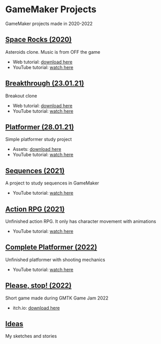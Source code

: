 # GameMaker Projects

GameMaker projects made in 2020-2022

## [Space Rocks (2020)](/Space%20Rocks)

Asteroids clone. Music is from OFF the game

- Web tutorial: [download here](https://marketplace.yoyogames.com/assets/7423/space-rocks-gml) 
- YouTube tutorial: [watch here](https://youtube.com/playlist?list=PLhIbBGhnxj5JcbfoxS_CWTnImRL_wB_Wg) 

## [Breakthrough (23.01.21)](/Breakthrough)

Breakout clone

- Web tutorial: [download here](https://marketplace.yoyogames.com/assets/8003/breakthrough-gml) 
- YouTube tutorial: [watch here](https://youtube.com/playlist?list=PLhIbBGhnxj5J2Oos_O07L28oH9EqqHsxH) 

## [Platformer (28.01.21)](/Platformer)

Simple platformer study project

- Assets: [download here](https://tech-blog-assets.yoyogames.com/Platformer/PlatformerTutorialAssets.zip) 
- YouTube tutorial: [watch here](https://youtube.com/playlist?list=PLhIbBGhnxj5J1viGhzQHBe8JrJm6aHWrM) 

## [Sequences (2021)](/Sequences)

A project to study sequences in GameMaker

- YouTube tutorial: [watch here](https://youtube.com/playlist?list=PLhIbBGhnxj5JK937uUvJUn0NSU9cQ-QKh) 

## [Action RPG (2021)](/Action%20RPG)

Unfinished action RPG. It only has character movement with animations

- YouTube tutorial: [watch here](https://youtube.com/playlist?list=PLPRT_JORnIuosvhfax2TQTEmN7OYTcSvK&si=AFrofHNKZg43UvMo)

## [Complete Platformer (2022)](/Complete%20Platformer)

Unfinished platformer with shooting mechanics

- YouTube tutorial: [watch here](https://youtube.com/playlist?list=PLPRT_JORnIupqWsjRpJZjG07N01Wsw_GJ&si=YHII7jYokASXTwTx)

## [Please, stop! (2022)](/Please,%20stop!)

Short game made during GMTK Game Jam 2022

- itch.io: [download here](https://ivamarin.itch.io/please-stop)

## [Ideas](/Ideas)

My sketches and stories
